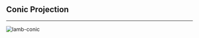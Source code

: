 ## Conic Projection

----

![lamb-conic](http://storm-is-brewing.com/img/bootcamp/World_borders_lambert.png)
